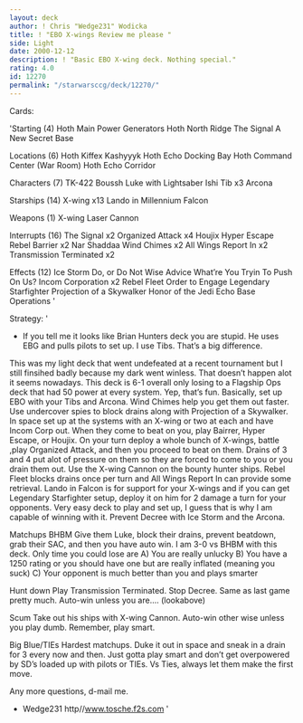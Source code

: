 ```yaml
---
layout: deck
author: ! Chris "Wedge231" Wodicka
title: ! "EBO X-wings Review me please "
side: Light
date: 2000-12-12
description: ! "Basic EBO X-wing deck. Nothing special."
rating: 4.0
id: 12270
permalink: "/starwarsccg/deck/12270/"
---
```

Cards: 

'Starting (4)
Hoth Main Power Generators
Hoth North Ridge
The Signal
A New Secret Base

Locations (6)
Hoth
Kiffex
Kashyyyk
Hoth Echo Docking Bay
Hoth Command Center (War Room)
Hoth Echo Corridor

Characters (7)
TK-422
Boussh
Luke with Lightsaber
Ishi Tib x3
Arcona

Starships (14)
X-wing x13
Lando in Millennium Falcon

Weapons (1)
X-wing Laser Cannon

Interrupts (16)
The Signal x2
Organized Attack x4
Houjix
Hyper Escape
Rebel Barrier x2
Nar Shaddaa Wind Chimes x2
All Wings Report In x2
Transmission Terminated x2

Effects (12)
Ice Storm
Do, or Do Not
Wise Advice
What’re You Tryin To Push On Us?
Incom Corporation x2
Rebel Fleet
Order to Engage
Legendary Starfighter
Projection of a Skywalker
Honor of the Jedi
Echo Base Operations '

Strategy: '

- If you tell me it looks like Brian Hunters deck you are stupid. He uses EBG and pulls pilots to set up. I use Tibs. That’s a big difference.

This was my light deck that went undefeated at a recent tournament but I still finsihed badly because my dark went winless. That doesn’t happen alot it seems nowadays. This deck is 6-1 overall only losing to a Flagship Ops deck that had 50 power at every system. Yep, that’s fun. Basically, set up EBO with your Tibs and Arcona. Wind Chimes help you get them out faster. Use undercover spies to block drains along with Projection of a Skywalker. In space set up at the systems with an X-wing or two at each and have Incom Corp out. When they come to beat on you, play Bairrer, Hyper Escape, or Houjix. On your turn deploy a whole bunch of X-wings, battle ,play Organized Attack, and then you proceed to beat on them. Drains of 3 and 4 put alot of pressure on them so they are forced to come to you or you drain them out. Use the X-wing Cannon on the bounty hunter ships. Rebel Fleet blocks drains once per turn and All Wings Report In can provide some retrieval. Lando in Falcon is for support for your X-wings and if you can get Legendary Starfighter setup, deploy it on him for 2 damage a turn for your opponents. Very easy deck to play and set up, I guess that is why I am capable of winning with it. Prevent Decree with Ice Storm and the Arcona.

Matchups
BHBM Give them Luke, block their drains, prevent beatdown, grab their SAC, and then you have auto win. I am 3-0 vs BHBM with this deck. Only time you could lose are
A) You are really unlucky
B) You have a 1250 rating or you should have one but are really inflated (meaning you suck)
C) Your opponent is much better than you and plays smarter

Hunt down Play Transmission Terminated. Stop Decree. Same as last game pretty much. Auto-win unless you are.... (lookabove)

Scum Take out his ships with X-wing Cannon. Auto-win other wise unless you play dumb. Remember, play smart.

Big Blue/TIEs Hardest matchups. Duke it out in space and sneak in a drain for 3 every now and then. Just gotta play smart and don’t get overpowered by SD’s loaded up with pilots or TIEs. Vs Ties, always let them make the first move.

Any more questions, d-mail me.

- Wedge231
http//www.tosche.f2s.com     '
